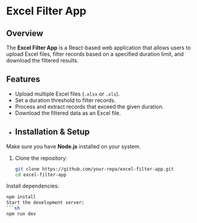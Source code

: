 # Excel Filter App

## Overview
The **Excel Filter App** is a React-based web application that allows users to upload Excel files, filter records based on a specified duration limit, and download the filtered results.

## Features
- Upload multiple Excel files (`.xlsx` or `.xls`).
- Set a duration threshold to filter records.
- Process and extract records that exceed the given duration.
- Download the filtered data as an Excel file.
- ## Installation & Setup
Make sure you have **Node.js** installed on your system.

1. Clone the repository:
   ```sh
   git clone https://github.com/your-repo/excel-filter-app.git
   cd excel-filter-app
Install dependencies:
```sh
npm install
Start the development server:
```sh
npm run dev
